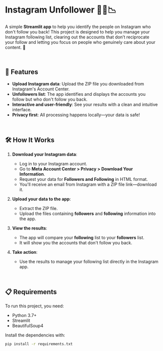 # Instagram Unfollower 🙅‍♂️📉

A simple **Streamlit app** to help you identify the people on Instagram who don't follow you back! This project is designed to help you manage your Instagram following list, clearing out the accounts that don’t reciprocate your follow and letting you focus on people who genuinely care about your content. 💖

<br/>


## 🚀 Features
- **Upload Instagram data**: Upload the ZIP file you downloaded from Instagram's Account Center.
- **Unfollowers list**: The app identifies and displays the accounts you follow but who don't follow you back.
- **Interactive and user-friendly**: See your results with a clean and intuitive interface.
- **Privacy first**: All processing happens locally—your data is safe!

<br/>

## 🛠 How It Works
1. **Download your Instagram data**:
   - Log in to your Instagram account.
   - Go to **Meta Account Center > Privacy > Download Your Information**.
   - Request your data for **Followers and Following** in HTML format.
   - You'll receive an email from Instagram with a ZIP file link—download it.

2. **Upload your data to the app**:
   - Extract the ZIP file.
   - Upload the files containing **followers** and **following** information into the app.

3. **View the results**:
   - The app will compare your **following** list to your **followers** list.
   - It will show you the accounts that don't follow you back.

4. **Take action**:
   - Use the results to manage your following list directly in the Instagram app.

<br/>

## 📋 Requirements
To run this project, you need:
- Python 3.7+
- Streamlit
- BeautifulSoup4

Install the dependencies with:
```bash
pip install -r requirements.txt
```
